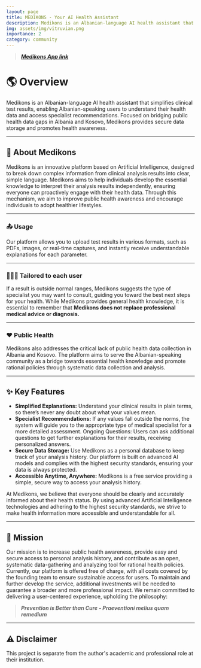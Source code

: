 ```yaml
---
layout: page
title: MEDIKONS - Your AI Health Assistant
description: Medikons is an Albanian-language AI health assistant that simplifies clinical test results, enabling Albanian-speaking users to understand their health data and access specialist recommendations. Focused on bridging public health data gaps in Albania and Kosovo, Medikons provides secure data storage and promotes health awareness.
img: assets/img/vitruvian.png
importance: 2
category: community
---
```


<head>
    <style>
    .hidden-reference {
        display: none;
    }
    </style>
</head>

>[***Medikons App link***](https://www.medikons.com "Your AI Health Assistant")

# 🌎 Overview 

Medikons is an Albanian-language AI health assistant that simplifies clinical test results, enabling Albanian-speaking users to understand their health data and access specialist recommendations. Focused on bridging public health data gaps in Albania and Kosovo, Medikons provides secure data storage and promotes health awareness.

---

## 🎯 About Medikons

Medikons is an innovative platform based on Artificial Intelligence, designed to break down complex information from clinical analysis results into clear, simple language. Medikons aims to help individuals develop the essential knowledge to interpret their analysis results independently, ensuring everyone can proactively engage with their health data. Through this mechanism, we aim to improve public health awareness and encourage individuals to adopt healthier lifestyles.

---

### 📤 Usage

Our platform allows you to upload test results in various formats, such as PDFs, images, or real-time captures, and instantly receive understandable explanations for each parameter.

---

### 👨🏻‍⚕️ Tailored to each user

If a result is outside normal ranges, Medikons suggests the type of specialist you may want to consult, guiding you toward the best next steps for your health. While Medikons provides general health knowledge, it is essential to remember that **Medikons does not replace professional medical advice or diagnosis.**

---

### ❤️ Public Health
Medikons also addresses the critical lack of public health data collection in Albania and Kosovo. The platform aims to serve the Albanian-speaking community as a bridge towards essential health knowledge and promote rational policies through systematic data collection and analysis.

---

## ✨ Key Features

- **Simplified Explanations:** Understand your clinical results in plain terms, so there’s never any doubt about what your values mean.
- **Specialist Recommendations:** If any values fall outside the norms, the system will guide you to the appropriate type of medical specialist for a more detailed assessment.
Ongoing Questions: Users can ask additional questions to get further explanations for their results, receiving personalized answers.
- **Secure Data Storage:** Use Medikons as a personal database to keep track of your analysis history. Our platform is built on advanced AI models and complies with the highest security standards, ensuring your data is always protected.
- **Accessible Anytime, Anywhere:** Medikons is a free service providing a simple, secure way to access your analysis history.

At Medikons, we believe that everyone should be clearly and accurately informed about their health status. By using advanced Artificial Intelligence technologies and adhering to the highest security standards, we strive to make health information more accessible and understandable for all.

---

## 🌱 Mission

Our mission is to increase public health awareness, provide easy and secure access to personal analysis history, and contribute as an open, systematic data-gathering and analyzing tool for rational health policies. Currently, our platform is offered free of charge, with all costs covered by the founding team to ensure sustainable access for users. To maintain and further develop the service, additional investments will be needed to guarantee a broader and more professional impact. We remain committed to delivering a user-centered experience, upholding the philosophy:
>***Prevention is Better than Cure - Praeventioni melius quam remedium***

---

## ⚠️ Disclaimer

This project is separate from the author's academic and professional role at their institution.
